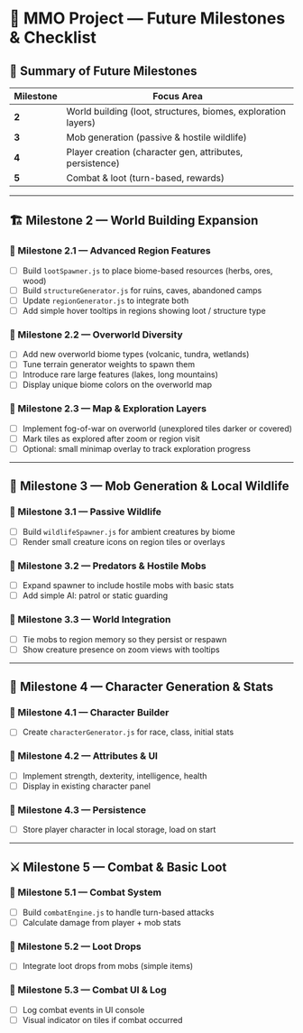 
# 📜 MMO Project — Future Milestones & Checklist

## 🚀 Summary of Future Milestones

| Milestone | Focus Area                                           |
|-----------|------------------------------------------------------|
| **2**     | World building (loot, structures, biomes, exploration layers) |
| **3**     | Mob generation (passive & hostile wildlife)          |
| **4**     | Player creation (character gen, attributes, persistence) |
| **5**     | Combat & loot (turn-based, rewards)                  |


---

## 🏗️ Milestone 2 — World Building Expansion

### 📍 Milestone 2.1 — Advanced Region Features
- [ ] Build `lootSpawner.js` to place biome-based resources (herbs, ores, wood)
- [ ] Build `structureGenerator.js` for ruins, caves, abandoned camps
- [ ] Update `regionGenerator.js` to integrate both
- [ ] Add simple hover tooltips in regions showing loot / structure type

### 📍 Milestone 2.2 — Overworld Diversity
- [ ] Add new overworld biome types (volcanic, tundra, wetlands)
- [ ] Tune terrain generator weights to spawn them
- [ ] Introduce rare large features (lakes, long mountains)
- [ ] Display unique biome colors on the overworld map

### 📍 Milestone 2.3 — Map & Exploration Layers
- [ ] Implement fog-of-war on overworld (unexplored tiles darker or covered)
- [ ] Mark tiles as explored after zoom or region visit
- [ ] Optional: small minimap overlay to track exploration progress

---

## 🐾 Milestone 3 — Mob Generation & Local Wildlife

### 📍 Milestone 3.1 — Passive Wildlife
- [ ] Build `wildlifeSpawner.js` for ambient creatures by biome
- [ ] Render small creature icons on region tiles or overlays

### 📍 Milestone 3.2 — Predators & Hostile Mobs
- [ ] Expand spawner to include hostile mobs with basic stats
- [ ] Add simple AI: patrol or static guarding

### 📍 Milestone 3.3 — World Integration
- [ ] Tie mobs to region memory so they persist or respawn
- [ ] Show creature presence on zoom views with tooltips

---

## 🧙 Milestone 4 — Character Generation & Stats

### 📍 Milestone 4.1 — Character Builder
- [ ] Create `characterGenerator.js` for race, class, initial stats

### 📍 Milestone 4.2 — Attributes & UI
- [ ] Implement strength, dexterity, intelligence, health
- [ ] Display in existing character panel

### 📍 Milestone 4.3 — Persistence
- [ ] Store player character in local storage, load on start

---

## ⚔ Milestone 5 — Combat & Basic Loot

### 📍 Milestone 5.1 — Combat System
- [ ] Build `combatEngine.js` to handle turn-based attacks
- [ ] Calculate damage from player + mob stats

### 📍 Milestone 5.2 — Loot Drops
- [ ] Integrate loot drops from mobs (simple items)

### 📍 Milestone 5.3 — Combat UI & Log
- [ ] Log combat events in UI console
- [ ] Visual indicator on tiles if combat occurred
